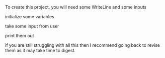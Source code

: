 To create this project, you will need some WriteLine and some inputs

initialize some variables

take some input from user

print them out

if you are still struggling with all this then I recommend going back to revise them as it may take time to digest.